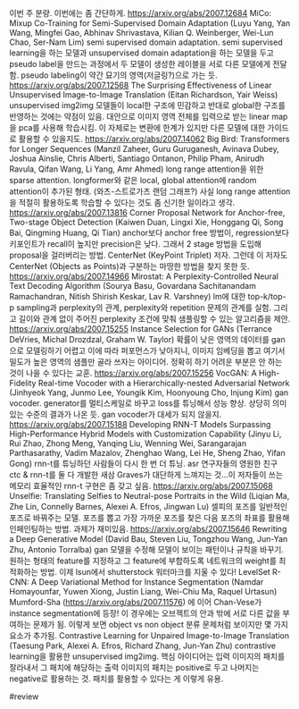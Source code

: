 이번 주 분량. 이번에는 좀 간단하게.
https://arxiv.org/abs/2007.12684
MiCo: Mixup Co-Training for Semi-Supervised Domain Adaptation (Luyu Yang, Yan Wang, Mingfei Gao, Abhinav Shrivastava, Kilian Q. Weinberger, Wei-Lun Chao, Ser-Nam Lim)
semi supervised domain adaptation. semi supervised learning을 하는 모델과 unsupervised domain adaptation을 하는 모델을 두고 pseudo label을 만드는 과정에서 두 모델이 생성한 레이블을 서로 다른 모델에게 전달함. pseudo labeling이 약간 묘기의 영역(저글링?)으로 가는 듯. 
https://arxiv.org/abs/2007.12568
The Surprising Effectiveness of Linear Unsupervised Image-to-Image Translation (Eitan Richardson, Yair Weiss)
unsupervised img2img 모델들이 local한 구조에 민감하고 반대로 global한 구조를 반영하는 것에는 약점이 있음. 대안으로 이미지 영역 전체를 입력으로 받는 linear map을 pca를 사용해 학습시킴. 이 자체로는 변환에 한계가 있지만 다른 모델에 대한 가이드로 활용할 수 있을지도. 
https://arxiv.org/abs/2007.14062
Big Bird: Transformers for Longer Sequences (Manzil Zaheer, Guru Guruganesh, Avinava Dubey, Joshua Ainslie, Chris Alberti, Santiago Ontanon, Philip Pham, Anirudh Ravula, Qifan Wang, Li Yang, Amr Ahmed)
long range attention을 위한 sparse attention. longformer와 같은 local, global attention에 random attention이 추가된 형태. (와츠-스트로가츠 랜덤 그래프?) 사실 long range attention을 적절히 활용하도록 학습할 수 있다는 것도 좀 신기한 일이라고 생각. 
https://arxiv.org/abs/2007.13816
Corner Proposal Network for Anchor-free, Two-stage Object Detection (Kaiwen Duan, Lingxi Xie, Honggang Qi, Song Bai, Qingming Huang, Qi Tian)
anchor보다 anchor free 방법이, regression보다 키포인트가 recall이 높지만 precision은 낮다. 그래서 2 stage 방법을 도입해 proposal을 걸러버리는 방법. CenterNet (KeyPoint Triplet) 저자. 그런데 이 저자도 CenterNet (Objects as Points)과 구분하는 마땅한 방법을 찾지 못한 듯. 
https://arxiv.org/abs/2007.14966
Mirostat: A Perplexity-Controlled Neural Text Decoding Algorithm (Sourya Basu, Govardana Sachitanandam Ramachandran, Nitish Shirish Keskar, Lav R. Varshney)
lm에 대한 top-k/top-p sampling과 perplexity의 관계, perplexity와 repetition 문제의 관계를 실험. 그리고 길이와 관계 없이 주어진 perplexity 조건에 맞춰 샘플링할 수 있는 알고리즘을 제안. 
https://arxiv.org/abs/2007.15255
Instance Selection for GANs (Terrance DeVries, Michal Drozdzal, Graham W. Taylor)
확률이 낮은 영역의 데이터를 gan으로 모델링하기 어렵고 이에 따라 퍼포먼스가 낮아지니, 이미지 임베딩을 뽑고 여기서 밀도가 높은 영역의 샘플만 골라 쓰자는 아이디어. 정확히 하기 어려운 부분은 안 하는 것이 나을 수 있다는 교훈. 
https://arxiv.org/abs/2007.15256
VocGAN: A High-Fidelity Real-time Vocoder with a Hierarchically-nested Adversarial Network (Jinhyeok Yang, Junmo Lee, Youngik Kim, Hoonyoung Cho, Injung Kim)
gan vocoder. generator를 멀티스케일로 바꾸고 loss를 튜닝해서 성능 향상. 상당히 의미있는 수준의 결과가 나온 듯. gan vocoder가 대세가 되지 않을지. 
https://arxiv.org/abs/2007.15188
Developing RNN-T Models Surpassing High-Performance Hybrid Models with Customization Capability (Jinyu Li, Rui Zhao, Zhong Meng, Yanqing Liu, Wenning Wei, Sarangarajan Parthasarathy, Vadim Mazalov, Zhenghao Wang, Lei He, Sheng Zhao, Yifan Gong)
rnn-t를 튜닝하던 사람들이 다시 한 번 더 튜닝. asr 연구자들의 영원한 친구 ctc & rnn-t를 둘 다 개발한 새삼 Graves가 대단하게 느껴지는 것...이 저자들이 쓰는 메모리 효율적인 rnn-t 구현은 좀 갖고 싶음. 
https://arxiv.org/abs/2007.15068
Unselfie: Translating Selfies to Neutral-pose Portraits in the Wild (Liqian Ma, Zhe Lin, Connelly Barnes, Alexei A. Efros, Jingwan Lu)
셀피의 포즈를 일반적인 포즈로 바꿔주는 모델. 포즈를 뽑고 가장 가까운 포즈를 찾은 다음 포즈의 좌표를 활용해 인페인팅하는 방법. 과제가 재미있음. 
https://arxiv.org/abs/2007.15646
Rewriting a Deep Generative Model (David Bau, Steven Liu, Tongzhou Wang, Jun-Yan Zhu, Antonio Torralba)
gan 모델을 수정해 모델이 보이는 패턴이나 규칙을 바꾸기. 원하는 형태의 feature를 지정하고 그 feature에 부합하도록 네트워크의 weight를 최적화하는 방법. 이제 lsun에서 shutterstock 워터마크를 지울 수 있다! 
LevelSet R-CNN: A Deep Variational Method for Instance Segmentation (Namdar Homayounfar, Yuwen Xiong, Justin Liang, Wei-Chiu Ma, Raquel Urtasun)
Mumford-Sha (https://arxiv.org/abs/2007.11576) 에 이어 Chan-Vese가 instance segmentation에 등장! 이 경우에는 오브젝트의 안과 밖에 서로 다른 값을 부여하는 문제가 됨. 이렇게 보면 object vs non object 분류 문제처럼 보이지만 몇 가지 요소가 추가됨. 
Contrastive Learning for Unpaired Image-to-Image Translation (Taesung Park, Alexei A. Efros, Richard Zhang, Jun-Yan Zhu)
contrastive learning을 활용한 unsupervised img2img. 핵심 아이디어는 입력 이미지의 패치를 잘라내서 그 패치에 해당하는 출력 이미지의 패치는 positive로 두고 나머지는 negative로 활용하는 것. 패치를 활용할 수 있다는 게 이렇게 유용. 

#review
